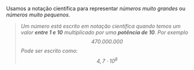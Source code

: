 Usamos a notação científica para representar *números muito grandes* ou *números muito pequenos*.

> _Um número está escrito em notação científica quando temos um valor **entre 1 e 10** multiplicado por uma **potência de 10**. 
> Por exemplo
$$470.000.000$$   Pode ser escrito como:
$$4,7\cdot 10^8$$_
